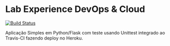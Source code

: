 # Lab Experience DevOps & Cloud

[![Build Status](https://travis-ci.com/alexpvieira/devopslab.svg?branch=main)](https://travis-ci.com/alexpvieira/devopslab)

Aplicação Simples em  Python/Flask com teste usando Unittest integrado ao Travis-CI fazendo deploy no Heroku.
